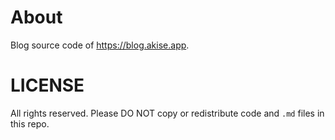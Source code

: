 # About

Blog source code of https://blog.akise.app.

# LICENSE

All rights reserved. Please DO NOT copy or redistribute code and `.md` files in this repo. 
